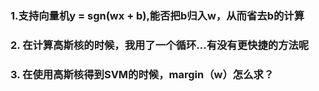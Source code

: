 ### 1.支持向量机y = sgn(wx + b),能否把b归入w，从而省去b的计算
### 2. 在计算高斯核的时候，我用了一个循环...有没有更快捷的方法呢
### 3. 在使用高斯核得到SVM的时候，margin（w）怎么求？
